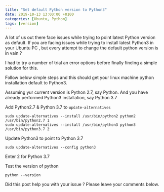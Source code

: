 ```yaml
---
title: "Set default Python version to Python3"
date: 2019-10-13 13:00:00 +0100
categories: [Ubuntu, Python]
tags: [version]
---
```


A lot of us out there face issues while trying to point latest Python version as default. If you are facing issues while trying to install latest Python3 in your Ubuntu PC , but every attempt to change the default python version is in vain ?

I had to try a number of trial an error options before finally finding a simple solution for this.

Follow below simple steps and this should get your linux machine python installation default to Python3.

Assuming yur current version is Python 2.7, say Python. And you have already performed Python3 installation, say Python 3.7

Add Python2.7 & Python 3.7 to `update-alternatives`

```shell
sudo update-alternatives --install /usr/bin/python2 python2 /usr/bin/python2.7 1
sudo update-alternatives --install /usr/bin/python3 python3 /usr/bin/python3.7 2
```

Update Python3 to point to Python 3.7

```shell
sudo update-alternatives --config python3
```
Enter 2 for Python 3.7

Test the version of python

```shell
python --version
```

Did this post help you with your issue ? Please leave your comments below.
